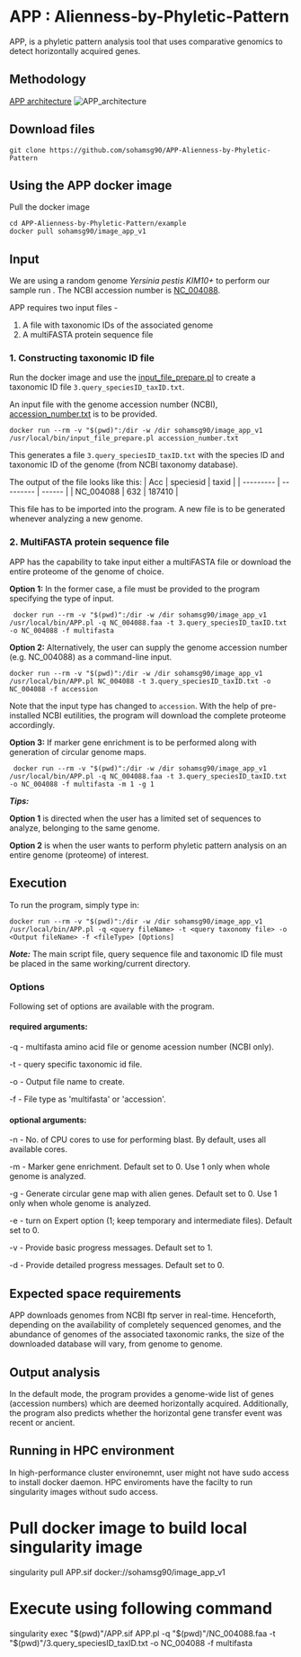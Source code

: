# APP : Alienness-by-Phyletic-Pattern

APP, is a phyletic pattern analysis tool that uses comparative genomics to detect horizontally acquired genes. 

## Methodology

[APP architecture](https://github.com/sohamsg90/APP-Alienness-by-Phyletic-Pattern/blob/main/APP_architecture.png)
![APP_architecture](https://user-images.githubusercontent.com/43525619/187593303-09026817-1875-4e5e-acd8-449185bb14f3.png)

## Download files

```
git clone https://github.com/sohamsg90/APP-Alienness-by-Phyletic-Pattern
```

## Using the APP docker image
Pull the docker image

```
cd APP-Alienness-by-Phyletic-Pattern/example
docker pull sohamsg90/image_app_v1
```
## Input
We are using a random genome *Yersinia pestis KIM10+* to perform our sample run . The NCBI accession number is  [NC_004088](https://www.ncbi.nlm.nih.gov/nuccore/NC_004088.1/).

APP requires two input files - 
1. A file with taxonomic IDs of the associated genome
2. A multiFASTA protein sequence file

### 1. Constructing taxonomic ID file

Run the docker image and use the [input_file_prepare.pl](https://github.com/sohamsg90/APP-Alienness-by-Phyletic-Pattern/blob/main/scripts/taxonomy/input_file_prepare.pl) to create a taxonomic ID file `3.query_speciesID_taxID.txt`. 

An input file with the genome accession number (NCBI), [accession_number.txt](https://github.com/sohamsg90/APP-Alienness-by-Phyletic-Pattern/blob/main/example/accession_number.txt)  is to be provided.

```
docker run --rm -v "$(pwd)":/dir -w /dir sohamsg90/image_app_v1 /usr/local/bin/input_file_prepare.pl accession_number.txt
```
This generates a file `3.query_speciesID_taxID.txt` with the species ID and taxonomic ID of the genome (from NCBI taxonomy database).

The output of the file looks like this:
| Acc       | speciesid | taxid  |
| --------- | --------- | ------ |
| NC_004088 | 632       | 187410 |

This file has to be imported into the program. A new file is to be generated whenever analyzing a new genome.

### 2. MultiFASTA protein sequence file

APP has the capability to take input either a multiFASTA file or download the entire proteome of the genome of choice. 

**Option 1:**
In the former case, a file must be provided to the program specifying the type of input.

```
 docker run --rm -v "$(pwd)":/dir -w /dir sohamsg90/image_app_v1 /usr/local/bin/APP.pl -q NC_004088.faa -t 3.query_speciesID_taxID.txt -o NC_004088 -f multifasta
 ```

**Option 2:**
Alternatively, the user can supply the genome accession number (e.g. NC_004088) as a command-line input.

```
docker run --rm -v "$(pwd)":/dir -w /dir sohamsg90/image_app_v1 /usr/local/bin/APP.pl NC_004088 -t 3.query_speciesID_taxID.txt -o NC_004088 -f accession
```

Note that the input type has changed to `accession`. With the help of pre-installed NCBI eutilities, the program  will download the complete proteome accordingly.

**Option 3:**
If marker gene enrichment is to be performed along with generation of circular genome maps.

```
 docker run --rm -v "$(pwd)":/dir -w /dir sohamsg90/image_app_v1 /usr/local/bin/APP.pl -q NC_004088.faa -t 3.query_speciesID_taxID.txt -o NC_004088 -f multifasta -m 1 -g 1
 ```

***Tips:***

**Option 1** is directed when the user has a limited set of sequences to analyze, belonging to the same genome.

**Option 2** is when the user wants to perform phyletic pattern analysis on an entire genome (proteome) of interest.

## Execution
To run the program, simply type in:

```
docker run --rm -v "$(pwd)":/dir -w /dir sohamsg90/image_app_v1 /usr/local/bin/APP.pl -q <query fileName> -t <query taxonomy file> -o <Output fileName> -f <fileType> [Options]
```
***Note:*** The main script file, query sequence file and taxonomic ID file must be placed in the same working/current directory.

### Options

Following set of options are available with the program.

#### required arguments:
-q - multifasta amino acid file or genome acession number (NCBI only).

-t - query specific taxonomic id file.

-o - Output file name to create.

-f - File type as 'multifasta' or 'accession'.

#### optional arguments:

-n - No. of CPU cores to use for performing blast. By default, uses all available cores.

-m - Marker gene enrichment. Default set to 0. Use 1 only when whole genome is analyzed.

-g - Generate circular gene map with alien genes. Default set to 0. Use 1 only when whole genome is analyzed.

-e - turn on Expert option (1; keep temporary and intermediate files). Default set to 0. 

-v - Provide basic progress messages. Default set to 1.

-d - Provide detailed progress messages. Default set to 0.

## Expected space requirements

APP downloads genomes from NCBI ftp server in real-time. Henceforth, depending on the availability of completely sequenced genomes, and the abundance of genomes of the associated taxonomic ranks, the size of the downloaded database will vary, from genome to genome.


## Output analysis
In the default mode, the program provides a genome-wide list of genes (accession numbers) which are deemed horizontally acquired. Additionally, the program also predicts whether the horizontal gene transfer event was recent or ancient.


## Running in HPC environment
In high-performance cluster environemnt, user might not have sudo access to install docker daemon. 
HPC enviroments have the facilty to run singularity images without sudo access. 
# Pull docker image to build local singularity image
singularity pull APP.sif docker://sohamsg90/image_app_v1

# Execute using following command
singularity exec "$(pwd)"/APP.sif APP.pl -q "$(pwd)"/NC_004088.faa -t "$(pwd)"/3.query_speciesID_taxID.txt -o NC_004088 -f multifasta


